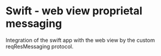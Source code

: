 
# Swift - web view proprietal messaging

  
Integration of the swift app with the web view by the custom reqResMessaging protocol.
